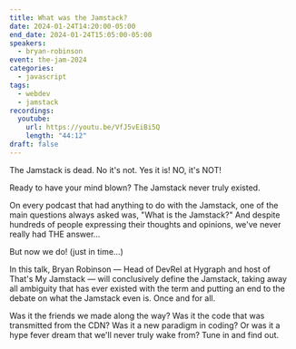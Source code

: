 ```yaml
---
title: What was the Jamstack?
date: 2024-01-24T14:20:00-05:00
end_date: 2024-01-24T15:05:00-05:00
speakers:
  - bryan-robinson
event: the-jam-2024
categories:
  - javascript
tags:
  - webdev
  - jamstack
recordings:
  youtube:
    url: https://youtu.be/VfJ5vEiBi5Q
    length: "44:12"
draft: false
---
```


The Jamstack is dead. No it's not. Yes it is! NO, it's NOT!

Ready to have your mind blown? The Jamstack never truly existed.

On every podcast that had anything to do with the Jamstack, one of the main questions always asked was, "What is the Jamstack?" And despite hundreds of people expressing their thoughts and opinions, we've never really had THE answer…

But now we do! (just in time...)

In this talk, Bryan Robinson — Head of DevRel at Hygraph and host of That's My Jamstack — will conclusively define the Jamstack, taking away all ambiguity that has ever existed with the term and putting an end to the debate on what the Jamstack even is. Once and for all.

Was it the friends we made along the way? Was it the code that was transmitted from the CDN? Was it a new paradigm in coding? Or was it a hype fever dream that we'll never truly wake from? Tune in and find out.

